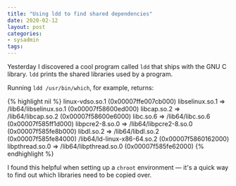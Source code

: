 ```yaml
---
title: "Using ldd to find shared dependencies"
date: 2020-02-12
layout: post
categories: 
- sysadmin
tags: 
---
```


Yesterday I discovered a cool program called `ldd` that ships with the GNU C library. `ldd` prints the shared libraries used by a program.

Running `ldd /usr/bin/which`, for example, returns:

{% highlight nil %}
linux-vdso.so.1 (0x00007ffe007cb000)
libselinux.so.1 => /lib64/libselinux.so.1 (0x00007f58600ed000)
libcap.so.2 => /lib64/libcap.so.2 (0x00007f58600e6000)
libc.so.6 => /lib64/libc.so.6 (0x00007f585ff1d000)
libpcre2-8.so.0 => /lib64/libpcre2-8.so.0 (0x00007f585fe8b000)
libdl.so.2 => /lib64/libdl.so.2 (0x00007f585fe84000)
/lib64/ld-linux-x86-64.so.2 (0x00007f5860162000)
libpthread.so.0 => /lib64/libpthread.so.0 (0x00007f585fe62000)
{% endhighlight %}

I found this helpful when setting up a `chroot` environment &#x2014; it's a quick way to find out which libraries need to be copied over.
